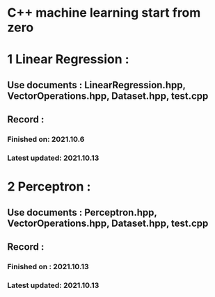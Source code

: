 # C++ machine learning start from zero <br/>
# 1 Linear Regression : <br/>
## Use documents : LinearRegression.hpp, VectorOperations.hpp, Dataset.hpp, test.cpp <br/>
## Record : <br/>
### Finished on: 2021.10.6 <br/>
### Latest updated: 2021.10.13 <br/>

# 2 Perceptron : <br/>
## Use documents : Perceptron.hpp, VectorOperations.hpp, Dataset.hpp, test.cpp <br/>
## Record : <br/>
### Finished on : 2021.10.13 <br/>
### Latest updated: 2021.10.13 <br/>
